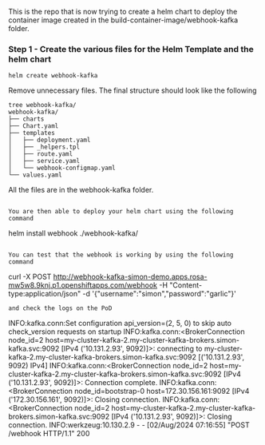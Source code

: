 This is the repo that is now trying to create a helm chart to deploy the container image created in the build-container-image/webhook-kafka folder.

### Step 1 - Create the various files for the Helm Template and the helm chart

```
helm create webhook-kafka
```

Remove unnecessary files. The final structure should look like the following

```
tree webhook-kafka/
webhook-kafka/
├── charts
├── Chart.yaml
├── templates
│   ├── deployment.yaml
│   ├── _helpers.tpl
│   ├── route.yaml
│   ├── service.yaml
│   └── webhook-configmap.yaml
└── values.yaml

```

All the files are in the webhook-kafka folder.


```

You are then able to deploy your helm chart using the following command

```
 helm install webhook ./webhook-kafka/
```

You can test that the webhook is working by using the following command

```
curl -X POST http://webhook-kafka-simon-demo.apps.rosa-mw5w8.9knj.p1.openshiftapps.com/webhook -H "Content-type:application/json" -d '{"username":"simon","password":"garlic"}'

```
and check the logs on the PoD

```
INFO:kafka.conn:Set configuration api_version=(2, 5, 0) to skip auto check_version requests on startup
INFO:kafka.conn:<BrokerConnection node_id=2 host=my-cluster-kafka-2.my-cluster-kafka-brokers.simon-kafka.svc:9092 <connecting> [IPv4 ('10.131.2.93', 9092)]>: connecting to my-cluster-kafka-2.my-cluster-kafka-brokers.simon-kafka.svc:9092 [('10.131.2.93', 9092) IPv4]
INFO:kafka.conn:<BrokerConnection node_id=2 host=my-cluster-kafka-2.my-cluster-kafka-brokers.simon-kafka.svc:9092 <connecting> [IPv4 ('10.131.2.93', 9092)]>: Connection complete.
INFO:kafka.conn:<BrokerConnection node_id=bootstrap-0 host=172.30.156.161:9092 <connected> [IPv4 ('172.30.156.161', 9092)]>: Closing connection.
INFO:kafka.conn:<BrokerConnection node_id=2 host=my-cluster-kafka-2.my-cluster-kafka-brokers.simon-kafka.svc:9092 <connected> [IPv4 ('10.131.2.93', 9092)]>: Closing connection.
INFO:werkzeug:10.130.2.9 - - [02/Aug/2024 07:16:55] "POST /webhook HTTP/1.1" 200 
```
